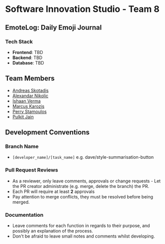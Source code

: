 # Software Innovation Studio - Team 8

## EmoteLog: Daily Emoji Journal

### Tech Stack
* **Frontend**: TBD
* **Backend**: TBD
* **Database**: TBD

## Team Members
* [Andreas Skotadis](https://linkedin.com/in/andreas-skotadis/)
* [Alexandar Nikolic](https://linkedin.com/in/alexandar-nikolic-26411b23b)
* [Ishaan Verma](https://www.linkedin.com/in/ishaan-verma-uts)
* [Marcus Karozis](https://linkedin.com/in/marcus-karozis)
* [Perry Stamoulos](https://www.linkedin.com/in/perry-stamoulos-5b6b5b1a3)
* [Pulkit Jain](https://www.linkedin.com/in/pulkit-jain-11592761)

## Development Conventions

### Branch Name

* `[developer_name]/[task_name]` e.g. dave/style-summarisation-button

### Pull Request Reviews

* As a reviewer, only leave comments, approvals or change requests - Let the PR creator administrate (e.g. merge, delete the branch) the PR.
* Each PR will require at least **2** approvals
* Pay attention to merge conflicts, they must be resolved before being merged.

### Documentation

* Leave comments for each function in regards to their purpose, and possibly an explanation of the process.
* Don't be afraid to leave small notes and comments whilst developing.

